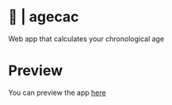 # 🧮 | agecac
Web app that calculates your chronological age

# Preview
You can preview the app [here](https://nandgt.github.io/age-calculator/)
